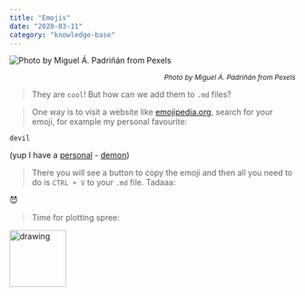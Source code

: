 ```yaml
---
title: "Emojis"
date: "2020-03-11"
category: "knowledge-base"
---
```

![](https://i.imgur.com/Lp2TItm.jpg "Photo by Miguel Á. Padriñán from Pexels")<p style="font-size: 12px; text-align: right">_Photo by Miguel Á. Padriñán from Pexels_</p>

>They are `cool`! But how can we add them to `.md` files?

> One way is to visit a website like [emojipedia.org](https://emojipedia.org/), search for your emoji, for example my personal favourite: 
```
devil
```
(yup I have a [personal](https://www.youtube.com/watch?v=pBSuvuWB0T8) - [demon](https://www.youtube.com/watch?v=s43bd66HFDo))

>There you will see a button to copy the emoji and then all you need to do is `CTRL + V` to your `.md` file. Tadaaa:

😈

>Time for plotting spree:

<img src="https://i.imgur.com/ecoffoD.png" alt="drawing" width="100"/>
